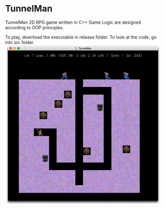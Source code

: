 # TunnelMan
TunnelMan 2D RPG game written in C++
Game Logic are designed according to OOP principles.

To play, download the executable in release folder.
To look at the code, go into src folder.
![](Screen%20Shot%202020-02-16%20at%202.32.31%20PM.png)
